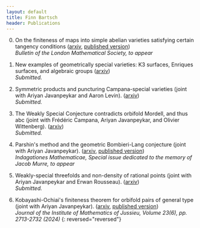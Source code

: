 ```yaml
---
layout: default
title: Finn Bartsch
header: Publications
---
```


0. On the finiteness of maps into simple abelian varieties satisfying certain tangency conditions ([arxiv][arxiv-abelianvarieties], [published version][published-abelianvarieties])      
*Bulletin of the London Mathematical Society, to appear*

0. New examples of geometrically special varieties: K3 surfaces, Enriques surfaces, and algebraic groups ([arxiv][arxiv-geomspecial])      
*Submitted.*

0. Symmetric products and puncturing Campana-special varieties (joint with Ariyan Javanpeykar and Aaron Levin). ([arxiv][arxiv-puncturing])     
*Submitted.*

0. The Weakly Special Conjecture contradicts orbifold Mordell, and thus abc (joint with Frédéric Campana, Ariyan Javanpeykar, and Olivier Wittenberg). ([arxiv][arxiv-abc])   
*Submitted.*

0. Parshin's method and the geometric Bombieri-Lang conjecture (joint with Ariyan Javanpeykar). ([arxiv][arxiv-parshin], [published version][published-parshin])   
*Indagationes Mathematicae, Special issue dedicated to the memory of Jacob Murre, to appear*

0. Weakly-special threefolds and non-density of rational points (joint with Ariyan Javanpeykar and Erwan Rousseau). ([arxiv][arxiv-btthreefolds])    
*Submitted.*

0. Kobayashi-Ochiai's finiteness theorem for orbifold pairs of general type (joint with Ariyan Javanpeykar). ([arxiv][arxiv-orbifoldko], [published version][published-orbifoldko])    
*Journal of the Institute of Mathematics of Jussieu, Volume 23(6), pp. 2713-2732 (2024)*
{: reversed="reversed"}

[arxiv-abelianvarieties]: https://arxiv.org/abs/2502.09414
[published-abelianvarieties]: https://doi.org/10.1112/blms.70119
[arxiv-geomspecial]: https://arxiv.org/abs/2502.09400
[arxiv-puncturing]: https://arxiv.org/abs/2412.14931
[arxiv-abc]: https://arxiv.org/abs/2410.06643
[arxiv-btthreefolds]: https://arxiv.org/abs/2310.09065
[arxiv-parshin]: https://arxiv.org/abs/2407.10706
[published-parshin]: https://doi.org/10.1016/j.indag.2024.10.005
[arxiv-orbifoldko]: https://arxiv.org/abs/2306.09123
[published-orbifoldko]: https://doi.org/10.1017/S1474748024000094
